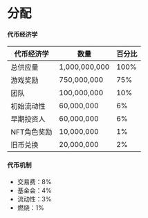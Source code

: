 # 分配

#### 代币经济学

| 代币经济学   | 数量            | 百分比  |
| ------- | ------------- | ---- |
| 总供应量    | 1,000,000,000 | 100% |
| 游戏奖励    | 750,000,000   | 75%  |
| 团队      | 100,000,000   | 10%  |
| 初始流动性   | 60,000,000    | 6%   |
| 早期投资人   | 60,000,000    | 6%   |
| NFT角色奖励 | 10,000,000    | 1%   |
| 旧币兑换    | 20,000,000    | 2%   |

#### 代币机制

* 交易费：8%
* 基金会：4%
* 流动性：3%
* 燃烧：1%
